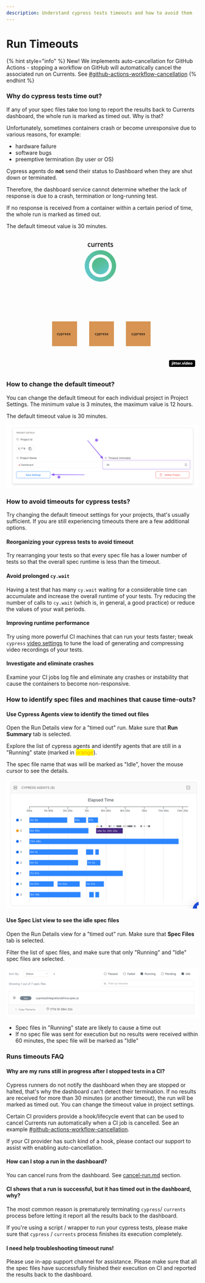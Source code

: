 ```yaml
---
description: Understand cypress tests timeouts and how to avoid them
---
```


# Run Timeouts

{% hint style="info" %}
New! We implements auto-cancellation for GitHub Actions - stopping a workflow on GitHub will automatically cancel the associated run on Currents. See [#github-actions-workflow-cancellation](cancel-run.md#github-actions-workflow-cancellation "mention")
{% endhint %}

### Why do cypress tests time out?

If any of your spec files take too long to report the results back to Currents dashboard, the whole run is marked as timed out. Why is that?

Unfortunately, sometimes containers crash or become unresponsive due to various reasons, for example:

* hardware failure
* software bugs
* preemptive termination (by user or OS)

Cypress agents do **not** send their status to Dashboard when they are shut down or terminated.

Therefore, the dashboard service cannot determine whether the lack of response is due to a crash, termination or long-running test.

If no response is received from a container within a certain period of time, the whole run is marked as timed out.

The default timeout value is 30 minutes.&#x20;

![Cypress tests timing out because of a crash](../.gitbook/assets/parallelization-timeout.gif)

### How to change the default timeout?

You can change the default timeout for each individual project in Project Settings. The minimum value is 3 minutes, the maximum value is 12 hours.&#x20;

The default timeout value is 30 minutes.&#x20;

![Changing Project timeout settings](<../.gitbook/assets/CleanShot 2022-02-19 at 01.52.33.png>)

### How to avoid timeouts for cypress tests?

Try changing the default timeout settings for your projects, that's usually sufficient. If you are still experiencing timeouts there are a few additional options.

#### Reorganizing your cypress tests to avoid timeout

Try rearranging your tests so that every spec file has a lower number of tests so that the overall spec runtime is less than the timeout.

#### Avoid prolonged `cy.wait`&#x20;

Having a test that has many `cy.wait` waiting for a considerable time can accumulate and increase the overall runtime of your tests. Try reducing the number of calls to `cy.wait` (which is, in general, a good practice) or reduce the values of your wait periods.

#### Improving runtime performance

Try using more powerful CI machines that can run your tests faster; tweak `cypress` [video settings](https://docs.cypress.io/guides/guides/screenshots-and-videos#Videos) to tune the load of generating and compressing video recordings of your tests.

#### Investigate and eliminate crashes

Examine your CI jobs log file and eliminate any crashes or instability that cause the containers to become non-responsive.

### How to identify spec files and machines that cause time-outs?

#### Use Cypress Agents view to identify the timed out files

Open the Run Details view for a "timed out" run. Make sure that **Run Summary** tab is selected.

Explore the list of cypress agents and identify agents that are still in a "Running" state (marked in <mark style="color:orange;">orange</mark>).

The spec file name that was will be marked as "Idle", hover the mouse cursor to see the details.

![](<../.gitbook/assets/CleanShot 2022-08-19 at 01.30.37@2x.png>)

#### Use Spec List view to see the idle spec files

Open the Run Details view for a "timed out" run. Make sure that **Spec Files** tab is selected.

Filter the list of spec files, and make sure that only "Running" and "Idle" spec files are selected.

![Idle spec file is likely to cause a time out](<../.gitbook/assets/CleanShot 2022-02-19 at 13.55.08.png>)

* Spec files in "Running" state are likely to cause a time out
* If no spec file was sent for execution but no results were received within 60 minutes, the spec file will be marked as "Idle"

### Runs timeouts FAQ

#### Why are my runs still in progress after I stopped tests in a CI?

Cypress runners do not notify the dashboard when they are stopped or halted, that's why the dashboard can't detect their termination. If no results are received for more than 30 minutes (or another timeout), the run will be marked as timed out. You can change the timeout value in project settings.

Certain CI providers provide a hook/lifecycle event that can be used to cancel Currents run automatically when a CI job is cancelled. See an example  [#github-actions-workflow-cancellation](cancel-run.md#github-actions-workflow-cancellation "mention").

If your CI provider has such kind of a hook, please contact our support to assist with enabling auto-cancellation.

#### How can I  stop a run in the dashboard?

You can cancel runs from the dashboard. See [cancel-run.md](cancel-run.md "mention") section.

#### CI shows that a run is successful, but it has timed out in the dashboard, why?

The most common reason is prematurely terminating `cypress`/ `currents` process before letting it report all the results back to the dashboard.

If you're using a script / wrapper to run your cypress tests, please make sure that `cypress` / `currents` process finishes its execution completely.

#### I need help troubleshooting timeout runs!

Please use in-app support channel for assistance. Please make sure that all the spec files have successfully finished their execution on CI and reported the results back to the dashboard.

